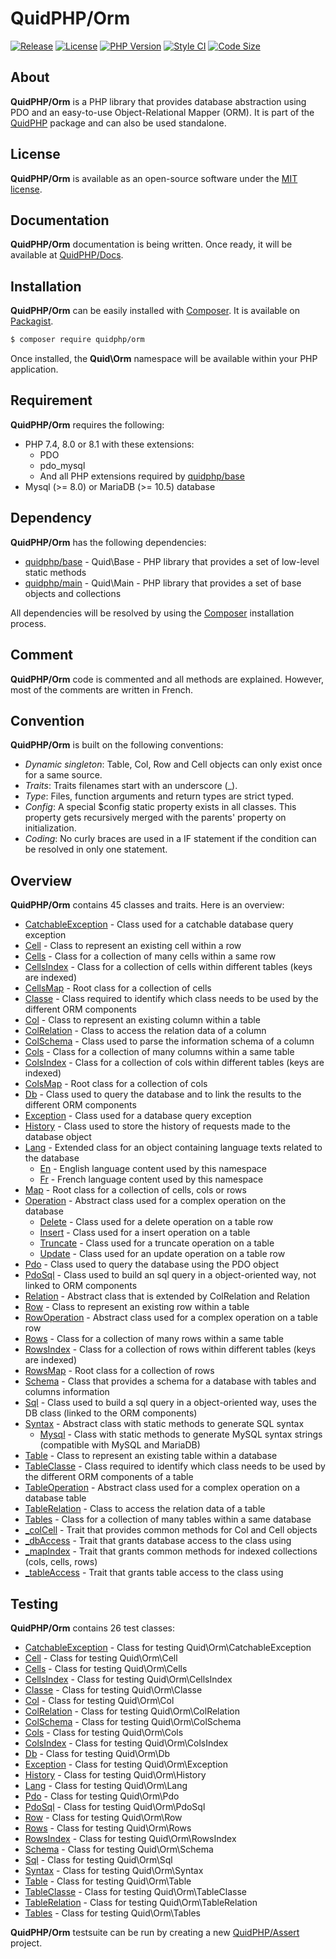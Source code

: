 # QuidPHP/Orm
[![Release](https://img.shields.io/github/v/release/quidphp/orm)](https://packagist.org/packages/quidphp/orm)
[![License](https://img.shields.io/github/license/quidphp/orm)](https://github.com/quidphp/orm/blob/master/LICENSE)
[![PHP Version](https://img.shields.io/packagist/php-v/quidphp/orm)](https://www.php.net)
[![Style CI](https://styleci.io/repos/203672588/shield)](https://styleci.io)
[![Code Size](https://img.shields.io/github/languages/code-size/quidphp/orm)](https://github.com/quidphp/orm)

## About
**QuidPHP/Orm** is a PHP library that provides database abstraction using PDO and an easy-to-use Object-Relational Mapper (ORM). It is part of the [QuidPHP](https://github.com/quidphp/project) package and can also be used standalone. 

## License
**QuidPHP/Orm** is available as an open-source software under the [MIT license](LICENSE).

## Documentation
**QuidPHP/Orm** documentation is being written. Once ready, it will be available at [QuidPHP/Docs](https://github.com/quidphp/docs).

## Installation
**QuidPHP/Orm** can be easily installed with [Composer](https://getcomposer.org). It is available on [Packagist](https://packagist.org/packages/quidphp/orm).
``` bash
$ composer require quidphp/orm
```
Once installed, the **Quid\Orm** namespace will be available within your PHP application.

## Requirement
**QuidPHP/Orm** requires the following:
- PHP 7.4, 8.0 or 8.1 with these extensions:
    - PDO
    - pdo_mysql
    - And all PHP extensions required by [quidphp/base](https://github.com/quidphp/base)
- Mysql (>= 8.0) or MariaDB (>= 10.5) database

## Dependency
**QuidPHP/Orm** has the following dependencies:
- [quidphp/base](https://github.com/quidphp/base) - Quid\Base - PHP library that provides a set of low-level static methods
- [quidphp/main](https://github.com/quidphp/main) - Quid\Main - PHP library that provides a set of base objects and collections 

All dependencies will be resolved by using the [Composer](https://getcomposer.org) installation process.

## Comment
**QuidPHP/Orm** code is commented and all methods are explained. However, most of the comments are written in French.

## Convention
**QuidPHP/Orm** is built on the following conventions:
- *Dynamic singleton*: Table, Col, Row and Cell objects can only exist once for a same source.
- *Traits*: Traits filenames start with an underscore (_).
- *Type*: Files, function arguments and return types are strict typed.
- *Config*: A special $config static property exists in all classes. This property gets recursively merged with the parents' property on initialization.
- *Coding*: No curly braces are used in a IF statement if the condition can be resolved in only one statement.

## Overview
**QuidPHP/Orm** contains 45 classes and traits. Here is an overview:
- [CatchableException](src/CatchableException.php) - Class used for a catchable database query exception
- [Cell](src/Cell.php) - Class to represent an existing cell within a row
- [Cells](src/Cells.php) - Class for a collection of many cells within a same row
- [CellsIndex](src/CellsIndex.php) - Class for a collection of cells within different tables (keys are indexed)
- [CellsMap](src/CellsMap.php) - Root class for a collection of cells
- [Classe](src/Classe.php) - Class required to identify which class needs to be used by the different ORM components
- [Col](src/Col.php) - Class to represent an existing column within a table
- [ColRelation](src/ColRelation.php) - Class to access the relation data of a column
- [ColSchema](src/ColSchema.php) - Class used to parse the information schema of a column
- [Cols](src/Cols.php) - Class for a collection of many columns within a same table
- [ColsIndex](src/ColsIndex.php) - Class for a collection of cols within different tables (keys are indexed)
- [ColsMap](src/ColsMap.php) - Root class for a collection of cols
- [Db](src/Db.php) - Class used to query the database and to link the results to the different ORM components
- [Exception](src/Exception.php) - Class used for a database query exception
- [History](src/History.php) - Class used to store the history of requests made to the database object
- [Lang](src/Lang.php) - Extended class for an object containing language texts related to the database
    - [En](src/Lang/En.php) - English language content used by this namespace
    - [Fr](src/Lang/Fr.php) - French language content used by this namespace
- [Map](src/Map.php) - Root class for a collection of cells, cols or rows
- [Operation](src/Operation.php) - Abstract class used for a complex operation on the database
    - [Delete](src/Operation/Delete.php) - Class used for a delete operation on a table row
    - [Insert](src/Operation/Insert.php) - Class used for a insert operation on a table
    - [Truncate](src/Operation/Truncate.php) - Class used for a truncate operation on a table
    - [Update](src/Operation/Update.php) - Class used for an update operation on a table row
- [Pdo](src/Pdo.php) - Class used to query the database using the PDO object
- [PdoSql](src/PdoSql.php) - Class used to build an sql query in a object-oriented way, not linked to ORM components
- [Relation](src/Relation.php) - Abstract class that is extended by ColRelation and Relation
- [Row](src/Row.php) - Class to represent an existing row within a table
- [RowOperation](src/RowOperation.php) - Abstract class used for a complex operation on a table row
- [Rows](src/Rows.php) - Class for a collection of many rows within a same table
- [RowsIndex](src/RowsIndex.php) - Class for a collection of rows within different tables (keys are indexed)
- [RowsMap](src/RowsMap.php) - Root class for a collection of rows
- [Schema](src/Schema.php) - Class that provides a schema for a database with tables and columns information
- [Sql](src/Sql.php) - Class used to build a sql query in a object-oriented way, uses the DB class (linked to the ORM components)
- [Syntax](src/Syntax.php) - Abstract class with static methods to generate SQL syntax
    - [Mysql](src/Syntax/Mysql.php) - Class with static methods to generate MySQL syntax strings (compatible with MySQL and MariaDB)
- [Table](src/Table.php) - Class to represent an existing table within a database
- [TableClasse](src/TableClasse.php) - Class required to identify which class needs to be used by the different ORM components of a table
- [TableOperation](src/TableOperation.php) - Abstract class used for a complex operation on a database table
- [TableRelation](src/TableRelation.php) - Class to access the relation data of a table
- [Tables](src/Tables.php) - Class for a collection of many tables within a same database
- [_colCell](src/_colCell.php) - Trait that provides common methods for Col and Cell objects
- [_dbAccess](src/_dbAccess.php) - Trait that grants database access to the class using
- [_mapIndex](src/_mapIndex.php) - Trait that grants common methods for indexed collections (cols, cells, rows)
- [_tableAccess](src/_tableAccess.php) - Trait that grants table access to the class using

## Testing
**QuidPHP/Orm** contains 26 test classes:
- [CatchableException](test/CatchableException.php) - Class for testing Quid\Orm\CatchableException
- [Cell](test/Cell.php) - Class for testing Quid\Orm\Cell
- [Cells](test/Cells.php) - Class for testing Quid\Orm\Cells
- [CellsIndex](test/CellsIndex.php) - Class for testing Quid\Orm\CellsIndex
- [Classe](test/Classe.php) - Class for testing Quid\Orm\Classe
- [Col](test/Col.php) - Class for testing Quid\Orm\Col
- [ColRelation](test/ColRelation.php) - Class for testing Quid\Orm\ColRelation
- [ColSchema](test/ColSchema.php) - Class for testing Quid\Orm\ColSchema
- [Cols](test/Cols.php) - Class for testing Quid\Orm\Cols
- [ColsIndex](test/ColsIndex.php) - Class for testing Quid\Orm\ColsIndex
- [Db](test/Db.php) - Class for testing Quid\Orm\Db
- [Exception](test/Exception.php) - Class for testing Quid\Orm\Exception
- [History](test/History.php) - Class for testing Quid\Orm\History
- [Lang](test/Lang.php) - Class for testing Quid\Orm\Lang
- [Pdo](test/Pdo.php) - Class for testing Quid\Orm\Pdo
- [PdoSql](test/PdoSql.php) - Class for testing Quid\Orm\PdoSql
- [Row](test/Row.php) - Class for testing Quid\Orm\Row
- [Rows](test/Rows.php) - Class for testing Quid\Orm\Rows
- [RowsIndex](test/RowsIndex.php) - Class for testing Quid\Orm\RowsIndex
- [Schema](test/Schema.php) - Class for testing Quid\Orm\Schema
- [Sql](test/Sql.php) - Class for testing Quid\Orm\Sql
- [Syntax](test/Syntax.php) - Class for testing Quid\Orm\Syntax
- [Table](test/Table.php) - Class for testing Quid\Orm\Table
- [TableClasse](test/TableClasse.php) - Class for testing Quid\Orm\TableClasse
- [TableRelation](test/TableRelation.php) - Class for testing Quid\Orm\TableRelation
- [Tables](test/Tables.php) - Class for testing Quid\Orm\Tables

**QuidPHP/Orm** testsuite can be run by creating a new [QuidPHP/Assert](https://github.com/quidphp/assert) project.